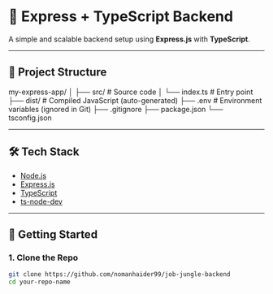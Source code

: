 # 🚀 Express + TypeScript Backend

A simple and scalable backend setup using **Express.js** with **TypeScript**.

---

## 📁 Project Structure

my-express-app/
│
├── src/ # Source code
│ └── index.ts # Entry point
├── dist/ # Compiled JavaScript (auto-generated)
├── .env # Environment variables (ignored in Git)
├── .gitignore
├── package.json
└── tsconfig.json


---

## 🛠️ Tech Stack

- [Node.js](https://nodejs.org/)
- [Express.js](https://expressjs.com/)
- [TypeScript](https://www.typescriptlang.org/)
- [ts-node-dev](https://github.com/wclr/ts-node-dev)

---

## 🚀 Getting Started

### 1. Clone the Repo
```bash
git clone https://github.com/nomanhaider99/job-jungle-backend
cd your-repo-name
